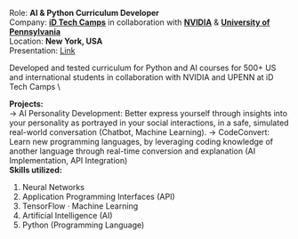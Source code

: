 Role: **AI & Python Curriculum Developer**  \
Company: [**iD Tech Camps**](https://www.idtech.com/) in collaboration with [**NVIDIA**](https://www.meta.com/) & [**University of Pennsylvania**](https://www.upenn.edu/)\
Location: **New York, USA** \
Presentation:  [Link](https://www.canva.com/design/DAFsd75dba0/5gOicg6fFQAqyVAHHfTYeg/view?)

Developed and tested curriculum for Python and AI courses for 500+ US and international students in collaboration with NVIDIA and UPENN at iD Tech Camps  \

**Projects:**  \
-> AI Personality Development: Better express yourself through insights into your personality as portrayed in your social interactions, in a safe, simulated real-world conversation (Chatbot, Machine Learning).
-> CodeConvert: Learn new programming languages, by leveraging coding knowledge of another language through real-time conversion and explanation (AI Implementation, API Integration)  \
**Skills utilized:** 
1. Neural Networks
2. Application Programming Interfaces (API)
3. TensorFlow · Machine Learning
4. Artificial Intelligence (AI)
5. Python (Programming Language)
